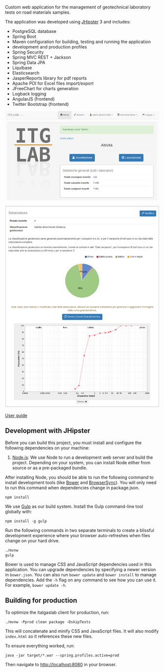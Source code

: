 Custom web application for the management of geotechnical laboratory tests on road materials samples.

The application was developed using [JHipster](https://www.jhipster.tech/) 3 and includes:

- PostgreSQL database
- Spring Boot
- Maven configuration for building, testing and running the application
- development and production profiles
- Spring Security
- Spring MVC REST + Jackson
- Spring Data JPA
- Liquibase
- Elasticsearch
- JasperReports library for pdf reports
- Apache POI for Excel files import/export
- JFreeChart for charts generation
- Logback logging
- AngularJS (frontend)
- Twitter Bootstrap (frontend)

![main page](src/main/webapp/content/images/screen2.png)

![main page](src/main/webapp/content/images/screen1.png)

[User guide](src/main/webapp/content/guida.md)

## Development with JHipster

Before you can build this project, you must install and configure the following dependencies on your machine:

1. [Node.js][]: We use Node to run a development web server and build the project.
   Depending on your system, you can install Node either from source or as a pre-packaged bundle.

After installing Node, you should be able to run the following command to install development tools (like
[Bower][] and [BrowserSync][]). You will only need to run this command when dependencies change in package.json.

    npm install

We use [Gulp][] as our build system. Install the Gulp command-line tool globally with:

    npm install -g gulp

Run the following commands in two separate terminals to create a blissful development experience where your browser
auto-refreshes when files change on your hard drive.

    ./mvnw
    gulp

Bower is used to manage CSS and JavaScript dependencies used in this application. You can upgrade dependencies by
specifying a newer version in `bower.json`. You can also run `bower update` and `bower install` to manage dependencies.
Add the `-h` flag on any command to see how you can use it. For example, `bower update -h`.

## Building for production

To optimize the italgaslab client for production, run:

    ./mvnw -Pprod clean package -DskipTests

This will concatenate and minify CSS and JavaScript files. It will also modify `index.html` so it references
these new files.

To ensure everything worked, run:

    java -jar target/*.war --spring.profiles.active=prod

Then navigate to [http://localhost:8080](http://localhost:8080) in your browser.


[Node.js]: https://nodejs.org/
[Bower]: http://bower.io/
[Gulp]: http://gulpjs.com/
[BrowserSync]: http://www.browsersync.io/
